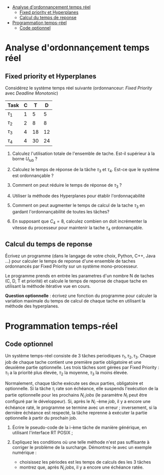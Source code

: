 - [Analyse d'ordonnançement temps réel](#org87bffd7)
  - [Fixed priority et Hyperplanes](#orgc7fe985)
  - [Calcul du temps de reponse](#org1819930)
- [Programmation temps-réel](#orgc01a837)
  - [Code optionnel](#orgb91e455)



<a id="org87bffd7"></a>

# Analyse d'ordonnançement temps réel


<a id="orgc7fe985"></a>

## Fixed priority et Hyperplanes

Considérez le système temps réel suivante (ordonnanceur: *Fixed Priority* avec *Deadline Monotonic*)

| Task     | C | T  | D  |
|-------- |--- |--- |--- |
| $\tau_1$ | 1 | 5  | 5  |
| $\tau_2$ | 2 | 8  | 8  |
| $\tau_3$ | 4 | 18 | 12 |
| $\tau_4$ | 4 | 30 | 24 |

1.  Calculez l'utilisation totale de l'ensemble de tache. Est-il supérieur à la borne $U_{\text{lub}}$ ?

2.  Calculez le temps de réponse de la tâche $\tau_3$ et $\tau_4$. Est-ce que le système est ordonnançable ?

3.  Comment on peut réduire le temps de réponse de $\tau_3$ ?

4.  Utiliser la méthode des <span class="underline">Hyperplanes</span> pour établir l'ordonnaçabilité

5.  Comment on peut augmenter le temps de calcul de la tache $\tau_3$ en gardant l'ordonnançabilité de toutes les tâches?

6.  En supposant que $C_4 = 8$, calculez combien on doit incrémenter la vitesse du processeur pour maintenir la tache $\tau_4$ ordonnançable.


<a id="org1819930"></a>

## Calcul du temps de reponse

Écrivez un programme (dans le langage de votre choix, Python, C++, Java &#x2026;) pour calculer le temps de reponse d'une ensemble de taches ordonnancés par Fixed Priority sur un système mono-processeur.

Le programme prends en entrée les parametres d'un nombre N de taches (C, D, T et priorité) et calcule le temps de reponse de chaque tache en utilisant la méthode itérative vue en cours.

**Question optionnelle** : écrivez une fonction du programme pour calculer la variation maximale du temps de calcul de chaque tache en utilisant la méthode des hyperplanes.


<a id="orgc01a837"></a>

# Programmation temps-réel


<a id="orgb91e455"></a>

## Code optionnel

Un système temps-réel consiste de 3 tâches periodiques $\tau_1, \tau_2, \tau_3$. Chaque job de chaque tache contient une première partie obligatoire et une deuxième partie optionnelle. Les trois tâches sont gérées par Fixed Priority : $\tau_1$ a la priorité plus élevée, $\tau_2$ la moyenne, $\tau_3$ la moins élevée.

Normalement, chaque tâche exécute ses deux parties, obligatoire et optionnelle. Si la tâche $\tau_i$ rate son échéance, elle suspends l'exécution de la partie optionnelle pour les prochains $N_i$ *jobs* (le paramètre $N_i$ peut être configuré par le développeur). Si, après le $N_i$ -ème *job*, il y a encore une échéance raté, le programme se termine avec un erreur ; inversement, si la dernière échéance est respecté, la tâche reprenne à exécuter la partie optionnelle à partir du prochain job.

1.  Écrire le pseudo-code de la i-ème tâche de manière générique, en utilisant l'interface RT POSIX ;

2.  Expliquez les conditions où une telle méthode n'est pas suffisante à corriger le problème de la surcharge. Démontrez-le avec un exemple numérique :
    -   choisissez les périodes est les temps de calculs des les 3 tâches
    -   montrez que, après $N_i$ *jobs*, il y a encore une échéance ratée.